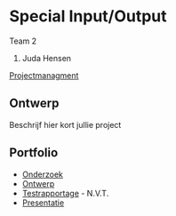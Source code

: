 # Special Input/Output
Team 2
1. Juda Hensen

[Projectmanagment](https://trello.com/b/basiDeQY/in-output-v2)

## Ontwerp
Beschrijf hier kort jullie project

## Portfolio

* [Onderzoek](https://docs.google.com/document/d/1x1-7UR3gfvBJXAK0tJwHy8W63ENRNdeEM8bwFhv8dPk/edit?usp=sharing)
* [Ontwerp](https://docs.google.com/document/d/1-ub8CeXXTY00BfADF-SL1cb3Mjgw78N0hT-0tDsCGZM/edit?usp=sharing)
* [Testrapportage]() - N.V.T.
* [Presentatie](https://docs.google.com/presentation/d/1HqB6yiFDfFrUs5AwkcRc08mADP0DfzMJaTQYrxjeKSY/edit?usp=sharing)

